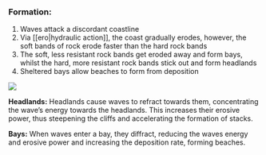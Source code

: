 ### Formation:

1. Waves attack a discordant coastline
2. Via [[ero|hydraulic action]], the coast gradually erodes, however, the soft bands of rock erode faster than the hard rock bands
3. The soft, less resistant rock bands get eroded away and form bays, whilst the hard, more resistant rock bands stick out and form headlands
4. Sheltered bays allow beaches to form from deposition

![](https://lh7-us.googleusercontent.com/Vx3YFdsDIb5Mx1sFaF-k33LAB0WwkV09oHYXTg3VWlZnK0nb9_GSntDm47QlyvFzhoaoyE-LC0_gzYQwDmPu5b3ZXzxW-sIinprrN2m9OZ1Ca-64pm-5ST_E2N5nA-ELrGO1gJjDM_-r4fv-Cb6qfw)

**Headlands:** Headlands cause waves to refract towards them, concentrating the wave’s energy towards the headlands. This increases their erosive power, thus steepening the cliffs and accelerating the formation of stacks.

**Bays:** When waves enter a bay, they diffract, reducing the waves energy and erosive power and increasing the deposition rate, forming beaches.

  
